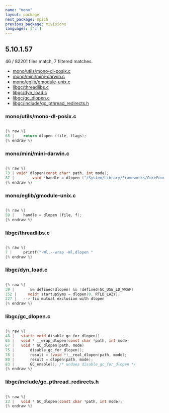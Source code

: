 ```yaml
---
name: "mono"
layout: package
next_package: mpich
previous_package: mivisionx
languages: ['c']
---
```

## 5.10.1.57
46 / 82201 files match, 7 filtered matches.

 - [mono/utils/mono-dl-posix.c](#monoutilsmono-dl-posixc)
 - [mono/mini/mini-darwin.c](#monominimini-darwinc)
 - [mono/eglib/gmodule-unix.c](#monoeglibgmodule-unixc)
 - [libgc/threadlibs.c](#libgcthreadlibsc)
 - [libgc/dyn_load.c](#libgcdyn_loadc)
 - [libgc/gc_dlopen.c](#libgcgc_dlopenc)
 - [libgc/include/gc_pthread_redirects.h](#libgcincludegc_pthread_redirectsh)

### mono/utils/mono-dl-posix.c

```c

{% raw %}
68 | 	return dlopen (file, flags);
{% endraw %}

```
### mono/mini/mini-darwin.c

```c

{% raw %}
73 | void* dlopen(const char* path, int mode);
87 | 		void *handle = dlopen ("/System/Library/Frameworks/CoreFoundation.framework/CoreFoundation", RTLD_LAZY);
{% endraw %}

```
### mono/eglib/gmodule-unix.c

```c

{% raw %}
59 | 	handle = dlopen (file, f);
{% endraw %}

```
### libgc/threadlibs.c

```c

{% raw %}
7 | 	printf("-Wl,--wrap -Wl,dlopen "
{% endraw %}

```
### libgc/dyn_load.c

```c

{% raw %}
39 |       && defined(dlopen) && !defined(GC_USE_LD_WRAP)
152 | 	  void* startupSyms = dlopen(0, RTLD_LAZY);
227 | 	--> fix mutual exclusion with dlopen
{% endraw %}

```
### libgc/gc_dlopen.c

```c

{% raw %}
48 |   static void disable_gc_for_dlopen()
65 |   void * __wrap_dlopen(const char *path, int mode)
67 |   void * GC_dlopen(path, mode)
75 |       disable_gc_for_dlopen();
78 |       result = (void *)__real_dlopen(path, mode);
80 |       result = dlopen(path, mode);
83 |       GC_enable(); /* undoes disable_gc_for_dlopen */
{% endraw %}

```
### libgc/include/gc_pthread_redirects.h

```c

{% raw %}
23 |   void * GC_dlopen(const char *path, int mode);
{% endraw %}

```